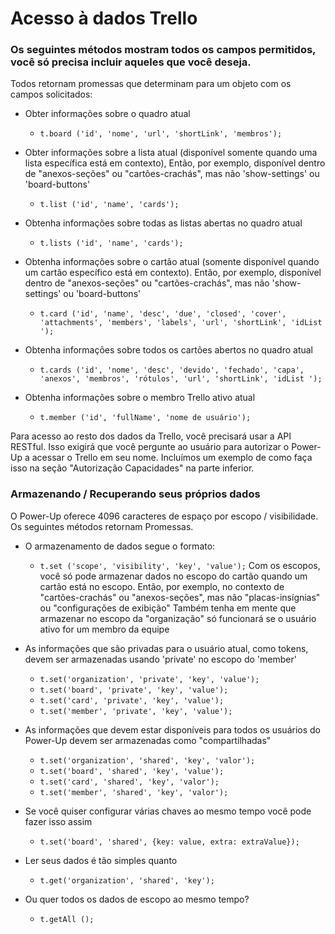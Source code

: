# Acesso à dados Trello

### Os seguintes métodos mostram todos os campos permitidos, você só precisa incluir aqueles que você deseja.

Todos retornam promessas que determinam para um objeto com os campos solicitados:

* Obter informações sobre o quadro atual
  * ``t.board ('id', 'nome', 'url', 'shortLink', 'membros');``

* Obter informações sobre a lista atual (disponível somente quando uma lista específica está em contexto), Então, por exemplo, disponível dentro de "anexos-seções" ou "cartões-crachás", mas não 'show-settings' ou 'board-buttons'
  * ``t.list ('id', 'name', 'cards');``

* Obtenha informações sobre todas as listas abertas no quadro atual
  * ``t.lists ('id', 'name', 'cards');``

* Obtenha informações sobre o cartão atual (somente disponível quando um cartão específico está em contexto). Então, por exemplo, disponível dentro de "anexos-seções" ou "cartões-crachás", mas não 'show-settings' ou 'board-buttons'
  * ``t.card ('id', 'name', 'desc', 'due', 'closed', 'cover', 'attachments', 'members', 'labels', 'url', 'shortLink', 'idList ');``

* Obtenha informações sobre todos os cartões abertos no quadro atual
  * ``t.cards ('id', 'nome', 'desc', 'devido', 'fechado', 'capa', 'anexos', 'membros', 'rótulos', 'url', 'shortLink', 'idList ');``

* Obtenha informações sobre o membro Trello ativo atual
  * ``t.member ('id', 'fullName', 'nome de usuário');``

Para acesso ao resto dos dados da Trello, você precisará usar a API RESTful. Isso exigirá que você pergunte ao usuário para autorizar o Power-Up a acessar o Trello em seu nome. Incluímos um exemplo de como faça isso na seção "Autorização Capacidades" na parte inferior.

### Armazenando / Recuperando seus próprios dados
O Power-Up oferece 4096 caracteres de espaço por escopo / visibilidade. Os seguintes métodos retornam Promessas.

* O armazenamento de dados segue o formato:
  * ``t.set ('scope', 'visibility', 'key', 'value');``
Com os escopos, você só pode armazenar dados no escopo do cartão quando um cartão está no escopo. Então, por exemplo, no contexto de "cartões-crachás" ou "anexos-seções", mas não "placas-insígnias" ou "configurações de exibição"
Também tenha em mente que armazenar no escopo da "organização" só funcionará se o usuário ativo for um membro da equipe

* As informações que são privadas para o usuário atual, como tokens, devem ser armazenadas usando 'private' no escopo do 'member'
  * ``t.set('organization', 'private', 'key', 'value');``
  * ``t.set('board', 'private', 'key', 'value');``
  * ``t.set('card', 'private', 'key', 'value');``
  * ``t.set('member', 'private', 'key', 'value');``

* As informações que devem estar disponíveis para todos os usuários do Power-Up devem ser armazenadas como "compartilhadas"
  * ``t.set('organization', 'shared', 'key', 'valor');``
  * ``t.set('board', 'shared', 'key', 'value');``
  * ``t.set('card', 'shared', 'key', 'valor');``
  * ``t.set('member', 'shared', 'key', 'valor');``

* Se você quiser configurar várias chaves ao mesmo tempo você pode fazer isso assim
  * ``t.set('board', 'shared', {key: value, extra: extraValue});``

* Ler seus dados é tão simples quanto
  * ``t.get('organization', 'shared', 'key');``

* Ou quer todos os dados de escopo ao mesmo tempo?
  * ``t.getAll ();``
